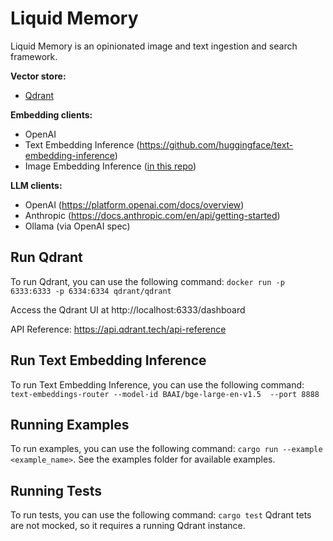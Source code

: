 # Liquid Memory

Liquid Memory is an opinionated image and text ingestion and search framework.

**Vector store:**
- [Qdrant](https://qdrant.tech)

**Embedding clients:**
- OpenAI
- Text Embedding Inference (https://github.com/huggingface/text-embedding-inference)
- Image Embedding Inference ([in this repo](./image_embedding_inference/README.md))

**LLM clients:**
- OpenAI (https://platform.openai.com/docs/overview)
- Anthropic (https://docs.anthropic.com/en/api/getting-started)
- Ollama (via OpenAI spec)

## Run Qdrant

To run Qdrant, you can use the following command: `docker run -p 6333:6333 -p 6334:6334 qdrant/qdrant`

Access the Qdrant UI at http://localhost:6333/dashboard

API Reference: https://api.qdrant.tech/api-reference

## Run Text Embedding Inference

To run Text Embedding Inference, you can use the following command: `text-embeddings-router --model-id BAAI/bge-large-en-v1.5  --port 8888`

## Running Examples

To run examples, you can use the following command: `cargo run --example <example_name>`. See the examples folder for available examples.

## Running Tests

To run tests, you can use the following command: `cargo test`
Qdrant tets are not mocked, so it requires a running Qdrant instance.

